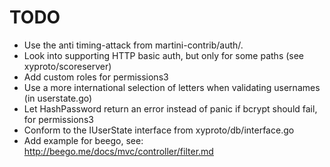 TODO
====

* Use the anti timing-attack from martini-contrib/auth/.
* Look into supporting HTTP basic auth, but only for some paths (see xyproto/scoreserver)
* Add custom roles for permissions3
* Use a more international selection of letters when validating usernames (in userstate.go)
* Let HashPassword return an error instead of panic if bcrypt should fail, for permissions3
* Conform to the IUserState interface from xyproto/db/interface.go
* Add example for beego, see: http://beego.me/docs/mvc/controller/filter.md
